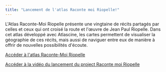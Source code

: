 ```yaml
---
title: "Lancement de l'atlas Raconte moi Riopelle!"
---
```


L'Atlas Raconte-Moi Riopelle présente une vingtaine de récits partagés par celles et ceux qui ont croisé la route et l'œuvre de Jean Paul Riopelle. Dans cet atlas développé avec Atlascine, les cartes permettent de visualiser la géographie de ces récits, mais aussi de naviguer entre eux de manière à offrir de nouvelles possibilités d'écoute.

[Accéder à l'atlas Raconte-Moi Riopelle](https://rs-atlascine.concordia.ca/riopelle/index.html)

[Accéder à la vidéo du lancement du project Raconte moi Riopelle](https://www.youtube.com/live/6c5-1zg8Aqg?si=Nx-qJDNpxf4bEhIt)
